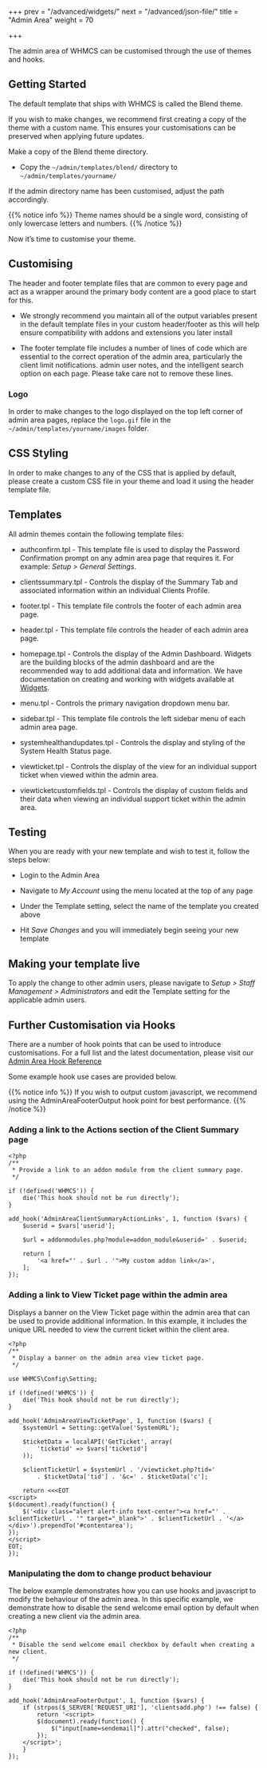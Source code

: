 +++
prev = "/advanced/widgets/"
next = "/advanced/json-file/"
title = "Admin Area"
weight = 70

+++

The admin area of WHMCS can be customised through the use of themes and hooks.

## Getting Started

The default template that ships with WHMCS is called the Blend theme.

If you wish to make changes, we recommend first creating a copy of the theme with a custom name. This ensures your customisations can be preserved when applying future updates.

Make a copy of the Blend theme directory.

* Copy the `~/admin/templates/blend/` directory to `~/admin/templates/yourname/`

If the admin directory name has been customised, adjust the path accordingly.

{{% notice info %}}
Theme names should be a single word, consisting of only lowercase letters and numbers.
{{% /notice %}}

Now it’s time to customise your theme.

## Customising

The header and footer template files that are common to every page and act as a wrapper around the primary body content are a good place to start for this.

* We strongly recommend you maintain all of the output variables present in the default template files in your custom header/footer as this will help ensure compatibility with addons and extensions you later install

* The footer template file includes a number of lines of code which are essential to the correct operation of the admin area, particularly the client limit notifications. admin user notes, and the intelligent search option on each page. Please take care not to remove these lines.

### Logo

In order to make changes to the logo displayed on the top left corner of admin area pages, replace the `logo.gif` file in the `~/admin/templates/yourname/images` folder.

## CSS Styling

In order to make changes to any of the CSS that is applied by default, please create a custom CSS file in your theme and load it using the header template file.

## Templates

All admin themes contain the following template files:

* authconfirm.tpl - This template file is used to display the Password Confirmation prompt on any admin area page that requires it. For example: *Setup > General Settings*.

* clientssummary.tpl - Controls the display of the Summary Tab and associated information within an individual Clients Profile.

* footer.tpl - This template file controls the footer of each admin area page.

* header.tpl - This template file controls the header of each admin area page.

* homepage.tpl - Controls the display of the Admin Dashboard. Widgets are the building blocks of the admin dashboard and are the recommended way to add additional data and information. We have documentation on creating and working with widgets available at [Widgets](https://developers.whmcs.com/advanced/widgets/).

* menu.tpl - Controls the primary navigation dropdown menu bar.

* sidebar.tpl - This template file controls the left sidebar menu of each admin area page.

* systemhealthandupdates.tpl - Controls the display and styling of the System Health Status page.

* viewticket.tpl - Controls the display of the view for an individual support ticket when viewed within the admin area.

* viewticketcustomfields.tpl - Controls the display of custom fields and their data when viewing an individual support ticket within the admin area.

## Testing

When you are ready with your new template and wish to test it, follow the steps below:

* Login to the Admin Area

* Navigate to *My Account* using the menu located at the top of any page

* Under the Template setting, select the name of the template you created above

* Hit *Save Changes* and you will immediately begin seeing your new template

## Making your template live

To apply the change to other admin users, please navigate to *Setup > Staff Management > Administrators* and edit the Template setting for the applicable admin users.

## Further Customisation via Hooks

There are a number of hook points that can be used to introduce customisations. For a full list and the latest documentation, please visit our [Admin Area Hook Reference](https://developers.whmcs.com/hooks-reference/admin-area/)

Some example hook use cases are provided below.

{{% notice info %}}
If you wish to output custom javascript, we recommend using the AdminAreaFooterOutput hook point for best performance.
{{% /notice %}}

### Adding a link to the Actions section of the Client Summary page
```
<?php
/**
 * Provide a link to an addon module from the client summary page.
 */

if (!defined('WHMCS')) {
    die('This hook should not be run directly');
}

add_hook('AdminAreaClientSummaryActionLinks', 1, function ($vars) {
    $userid = $vars['userid'];

    $url = addonmodules.php?module=addon_module&userid=' . $userid;

    return [
        '<a href="' . $url . '">My custom addon link</a>',
    ];
});
```

### Adding a link to View Ticket page within the admin area

Displays a banner on the View Ticket page within the admin area that can be used to provide additional information. In this example, it includes the unique URL needed to view the current ticket within the client area.

```
<?php
/**
 * Display a banner on the admin area view ticket page.
 */

use WHMCS\Config\Setting;

if (!defined('WHMCS')) {
    die('This hook should not be run directly');
}

add_hook('AdminAreaViewTicketPage', 1, function ($vars) {
    $systemUrl = Setting::getValue('SystemURL');

    $ticketData = localAPI('GetTicket', array(
        'ticketid' => $vars['ticketid']
    ));

    $clientTicketUrl = $systemUrl . '/viewticket.php?tid='
        . $ticketData['tid'] . '&c=' . $ticketData['c'];

    return <<<EOT
<script>
$(document).ready(function() {
    $('<div class="alert alert-info text-center"><a href="' . $clientTicketUrl . '" target="_blank">' . $clientTicketUrl . '</a></div>').prependTo('#contentarea');
});
</script>
EOT;
});
```

### Manipulating the dom to change product behaviour

The below example demonstrates how you can use hooks and javascript to modify the behaviour of the admin area. In this specific example, we demonstrate how to disable the send welcome email option by default when creating a new client via the admin area.

```
<?php
/**
 * Disable the send welcome email checkbox by default when creating a new client.
 */

if (!defined('WHMCS')) {
    die('This hook should not be run directly');
}

add_hook('AdminAreaFooterOutput', 1, function ($vars) {
    if (strpos($_SERVER['REQUEST_URI'], 'clientsadd.php') !== false) {
        return '<script>
        $(document).ready(function() {
            $("input[name=sendemail]").attr("checked", false);
        });
    </script>';
    }
});
```

